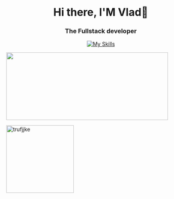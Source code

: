 <h1 align="center">Hi there, I'M Vlad👋</h1>
<h3 align="center">The Fullstack developer</h3>
<div align="center">
  
[![My Skills](https://skillicons.dev/icons?i=js,html,css,ts,react,git,nodejs,express,mysql,postgresql)](https://skillicons.dev)

</div>

<p align="left">
  <img width="431" height="180" src="https://github.r2v.ch/codewars?user=truffie&clan_hide=true&stroke=%23fefefe%0A"/>
</p>
<p align="left">
  <img  height="180" src="https://github-readme-stats.vercel.app/api?username=trufjjke&disable_animations=true&show_icons=true&theme=radical" alt="trufjjke" />
</p>
  
